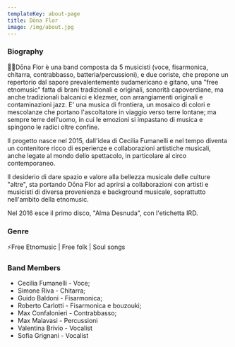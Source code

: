 ```yaml
---
templateKey: about-page
title: Dōna Flor
image: /img/about.jpg
---
```

### Biography

💃🏻Dōna Flor è una band composta da 5 musicisti (voce, fisarmonica, chitarra, contrabbasso, batteria/percussioni), e due coriste, che propone un repertorio dal sapore prevalentemente sudamericano e gitano, una "free etnomusic" fatta di brani tradizionali e originali, sonorità capoverdiane, ma anche tradizionali balcanici e klezmer, con arrangiamenti originali e contaminazioni jazz. E' una musica di frontiera, un mosaico di colori e mescolanze che portano l'ascoltatore in viaggio verso terre lontane; ma sempre terre dell'uomo, in cui le emozioni si impastano di musica e spingono le radici oltre confine.

Il progetto nasce nel 2015, dall'idea di Cecilia Fumanelli e nel tempo diventa un contenitore ricco di esperienze e collaborazioni artistiche musicali, anche legate al mondo dello spettacolo, in particolare al circo contemporaneo.

Il desiderio di dare spazio e valore alla bellezza musicale delle culture "altre", sta portando Dōna Flor ad aprirsi a collaborazioni con artisti e musicisti di diversa provenienza e background musicale, soprattutto nell'ambito della etnomusic.

Nel 2016 esce il primo disco, "Alma Desnuda", con l'etichetta IRD.

### Genre

⚡️Free Etnomusic | Free folk | Soul songs

### Band Members

* Cecilia Fumanelli - Voce;
* Simone Riva - Chitarra;
* Guido Baldoni - Fisarmonica;
* Roberto Carlotti - Fisarmonica e bouzouki;
* Max Confalonieri - Contrabbasso;
* Max Malavasi - Percussioni
* Valentina Brivio - Vocalist
* Sofia Grignani - Vocalist
